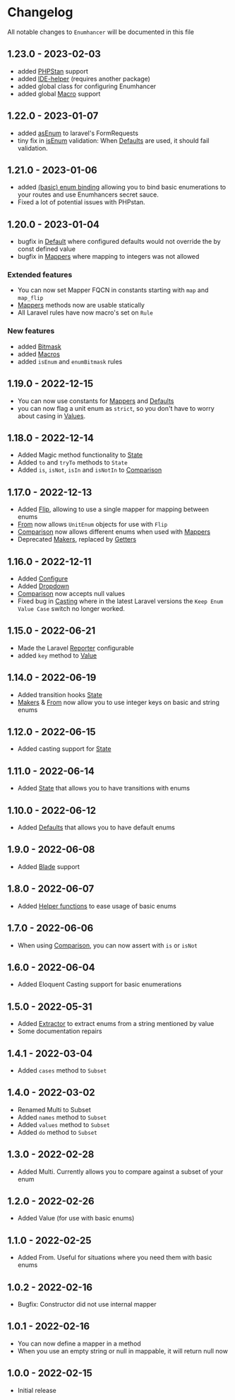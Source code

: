 # Changelog

All notable changes to `Enumhancer` will be documented in this file

## 1.23.0 - 2023-02-03

- added [PHPStan](docs/phpstan.md) support
- added [IDE-helper](docs/ide-helper.md) (requires another package)
- added global class for configuring Enumhancer
- added global [Macro](docs/macros.md#global-macros) support

## 1.22.0 - 2023-01-07

- added [asEnum](docs/formrequests.md) to laravel's FormRequests
- tiny fix in [isEnum](docs/laravel.validation.md#isEnum)
  validation: When [Defaults](docs/defaults.md) are used, it
  should fail validation.

## 1.21.0 - 2023-01-06

- added [(basic) enum binding](docs/binding.md) allowing you to bind
  basic enumerations to your routes and use Enumhancers secret sauce.
- Fixed a lot of potential issues with PHPstan.

## 1.20.0 - 2023-01-04

- bugfix in [Default](docs/defaults.md) where configured defaults would
  not override the by const defined value
- bugfix in [Mappers](docs/mappers.md) where mapping to integers was
  not allowed

### Extended features

- You can now set Mapper FQCN in constants starting with
  `map` and `map_flip`
- [Mappers](docs/mappers.md) methods now are usable statically
- All Laravel rules have now macro's set on `Rule`

### New features

- added [Bitmask](docs/bitmasks.md)
- added [Macros](docs/macros.md)
- added `isEnum` and `enumBitmask` rules

## 1.19.0 - 2022-12-15

- You can now use constants for [Mappers](docs/mappers.md)
  and [Defaults](docs/defaults.md)
- you can now flag a unit enum as `strict`, so you don't
  have to worry about casing in [Values](docs/value.md).

## 1.18.0 - 2022-12-14

- Added Magic method functionality to [State](docs/state.md)
- Added `to` and `tryTo` methods to `State`
- Added `is`, `isNot`, `isIn` and `isNotIn`
  to [Comparison](docs/comparison.md)

## 1.17.0 - 2022-12-13

- Added [Flip](docs/mappers.md#flip), allowing to use
  a single mapper for mapping between enums
- [From](docs/from.md)
  now allows `UnitEnum` objects for use with `Flip`
- [Comparison](docs/comparison.md) now allows different enums
  when used with [Mappers](docs/mappers.md)
- Deprecated [Makers](docs/makers.md), replaced by
  [Getters](docs/getters.md)

## 1.16.0 - 2022-12-11

- Added [Configure](docs/configure.md)
- Added [Dropdown](docs/dropdown.md)
- [Comparison](docs/configure.md) now accepts null values
- Fixed bug in [Casting](docs/casting.md) where in the latest Laravel versions
  the `Keep Enum Value Case` switch no longer worked.

## 1.15.0 - 2022-06-21

- Made the Laravel [Reporter](docs/reporters.md#laravel) configurable
- added `key` method to [Value](docs/value.md)

## 1.14.0 - 2022-06-19

- Added transition hooks [State](docs/state.md)
- [Makers](docs/makers.md) & [From](docs/from.md) now allow you to use integer
  keys on basic and string enums

## 1.12.0 - 2022-06-15

- Added casting support for [State](docs/state.md)

## 1.11.0 - 2022-06-14

- Added [State](docs/state.md) that allows you to have transitions with enums

## 1.10.0 - 2022-06-12

- Added [Defaults](docs/defaults.md) that allows you to have default enums

## 1.9.0 - 2022-06-08

- Added [Blade](docs/blade.md) support

## 1.8.0 - 2022-06-07

- Added [Helper functions](docs/functions.md) to ease usage of basic enums

## 1.7.0 - 2022-06-06

- When using [Comparison](docs/comparison.md), you can now assert with `is`
  or `isNot`

## 1.6.0 - 2022-06-04

- Added Eloquent Casting support for basic enumerations

## 1.5.0 - 2022-05-31

- Added [Extractor](docs/extractor.md) to extract enums from a string mentioned
  by value
- Some documentation repairs

## 1.4.1 - 2022-03-04

- Added `cases` method to `Subset`

## 1.4.0 - 2022-03-02

- Renamed Multi to Subset
- Added `names` method to `Subset`
- Added `values` method to `Subset`
- Added `do` method to `Subset`

## 1.3.0 - 2022-02-28

- Added Multi. Currently allows you to compare against a subset of your enum

## 1.2.0 - 2022-02-26

- Added Value (for use with basic enums)

## 1.1.0 - 2022-02-25

- Added From. Useful for situations where you need them with basic enums

## 1.0.2 - 2022-02-16

- Bugfix: Constructor did not use internal mapper

## 1.0.1 - 2022-02-16

- You can now define a mapper in a method
- When you use an empty string or null in mappable, it will return null now

## 1.0.0 - 2022-02-15

- Initial release
